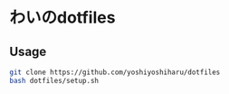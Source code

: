 # わいのdotfiles

## Usage
```sh
git clone https://github.com/yoshiyoshiharu/dotfiles
bash dotfiles/setup.sh
```
